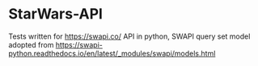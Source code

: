 # StarWars-API
Tests written for https://swapi.co/ API in python, SWAPI query set model adopted from 
https://swapi-python.readthedocs.io/en/latest/_modules/swapi/models.html
